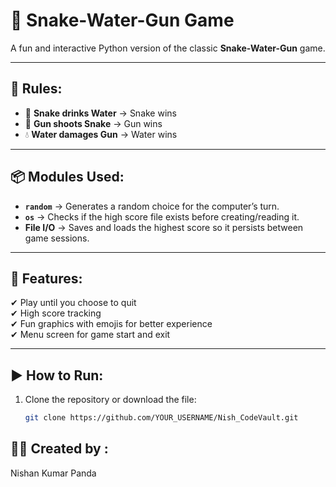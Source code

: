 # 🐍 Snake-Water-Gun Game

A fun and interactive Python version of the classic **Snake-Water-Gun** game.

---

## 📜 Rules:
- 🐍 **Snake drinks Water** → Snake wins
- 🔫 **Gun shoots Snake** → Gun wins
- 💧 **Water damages Gun** → Water wins

---

## 📦 Modules Used:
- **`random`** → Generates a random choice for the computer’s turn.  
- **`os`** → Checks if the high score file exists before creating/reading it.  
- **File I/O** → Saves and loads the highest score so it persists between game sessions.  

---

## 🎯 Features:
✔ Play until you choose to quit  
✔ High score tracking  
✔ Fun graphics with emojis for better experience  
✔ Menu screen for game start and exit  

---

## ▶️ How to Run:
1. Clone the repository or download the file:
   ```bash
   git clone https://github.com/YOUR_USERNAME/Nish_CodeVault.git


## 👨‍💻 Created by : 
Nishan Kumar Panda